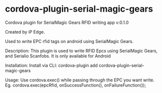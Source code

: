 # cordova-plugin-serial-magic-gears
Cordova plugin for SerialMagic Gears RFID writing app v:0.1.0

Created by iP Edge. 

Used to write EPC rfid tags on android using SerialMagic Gears.

Description: 
This plugin is used to write RFID Epcs using SerialMagic Gears, and Serialio Scanfobs. 
It is only available for Android

Installation:
Install via CLI: 
cordova-plugin add cordova-plugin-serial-magic-gears 

Usage: 
Use cordova.exec() while passing through the EPC you want write. 
Eg. cordova.exec(epcRfid, onSuccessFunction(), onFailureFunction());  




